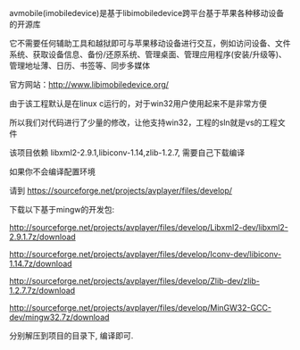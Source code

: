 avmobile(imobiledevice)是基于libimobiledevice跨平台基于苹果各种移动设备的开源库

它不需要任何辅助工具和越狱即可与苹果移动设备进行交互，例如访问设备、文件系统、获取设备信息、备份/还原系统、管理桌面、管理应用程序(安装/升级等)、管理地址薄、日历、书签等、同步多媒体

官方网站：http://www.libimobiledevice.org/

由于该工程默认是在linux c运行的，对于win32用户使用起来不是非常方便

所以我们对代码进行了少量的修改，让他支持win32，工程的sln就是vs的工程文件

该项目依赖 libxml2-2.9.1,libiconv-1.14,zlib-1.2.7, 需要自己下载编译

如果你不会编译配置环境

请到 https://sourceforge.net/projects/avplayer/files/develop/ 

下载以下基于mingw的开发包:

http://sourceforge.net/projects/avplayer/files/develop/Libxml2-dev/libxml2-2.9.1.7z/download

http://sourceforge.net/projects/avplayer/files/develop/Iconv-dev/libiconv-1.14.7z/download

http://sourceforge.net/projects/avplayer/files/develop/Zlib-dev/zlib-1.2.7.7z/download

http://sourceforge.net/projects/avplayer/files/develop/MinGW32-GCC-dev/mingw32.7z/download

分别解压到项目的目录下, 编译即可.

